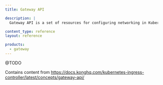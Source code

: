 ```yaml
---
title: Gateway API

description: |
  Gateway API is a set of resources for configuring networking in Kubernetes. It expands on Ingress to configure additional types of routes such as TCP, UDP, and TLS in addition to HTTP/HTTPS, and to support backends other than Service, and manage the proxies that implement routes.

content_type: reference
layout: reference

products:
  - gateway
---
```


@TODO 

Contains content from https://docs.konghq.com/kubernetes-ingress-controller/latest/concepts/gateway-api/